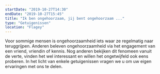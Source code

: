 ```yaml
---
startDate: "2019-10-27T14:30"
endDate: "2019-10-27T15:45"
title: "Ik ben ongehoorzaam, jij bent ongehoorzaam ..."
type: "Getuigenissen"
location: "Flagey"
---
```

Voor sommige mensen is ongehoorzaamheid iets waar ze regelmatig naar teruggrijpen. Anderen beleven ongehoorzaamheid via het engagement van een vriend, vriendin of kennis. Nog anderen bekijken dit fenomeen vanuit de verte, vinden het wel interessant en willen het ongetwijfeld ook eens proberen. In het licht van enkele getuigenissen vragen we u om uw eigen ervaringen met ons te delen.
